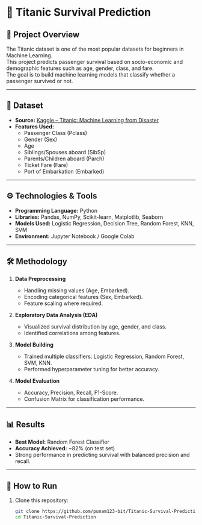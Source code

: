 # 🚢 Titanic Survival Prediction  

## 📌 Project Overview  
The Titanic dataset is one of the most popular datasets for beginners in Machine Learning.  
This project predicts passenger survival based on socio-economic and demographic features such as age, gender, class, and fare.  
The goal is to build machine learning models that classify whether a passenger survived or not.  

---

## 📂 Dataset  
- **Source:** [Kaggle – Titanic: Machine Learning from Disaster](https://www.kaggle.com/c/titanic)  
- **Features Used:**  
  - Passenger Class (Pclass)  
  - Gender (Sex)  
  - Age  
  - Siblings/Spouses aboard (SibSp)  
  - Parents/Children aboard (Parch)  
  - Ticket Fare (Fare)  
  - Port of Embarkation (Embarked)  

---

## ⚙️ Technologies & Tools  
- **Programming Language:** Python  
- **Libraries:** Pandas, NumPy, Scikit-learn, Matplotlib, Seaborn  
- **Models Used:** Logistic Regression, Decision Tree, Random Forest, KNN, SVM  
- **Environment:** Jupyter Notebook / Google Colab  

---

## 🛠️ Methodology  
1. **Data Preprocessing**  
   - Handling missing values (Age, Embarked).  
   - Encoding categorical features (Sex, Embarked).  
   - Feature scaling where required.  

2. **Exploratory Data Analysis (EDA)**  
   - Visualized survival distribution by age, gender, and class.  
   - Identified correlations among features.  

3. **Model Building**  
   - Trained multiple classifiers: Logistic Regression, Random Forest, SVM, KNN.  
   - Performed hyperparameter tuning for better accuracy.  

4. **Model Evaluation**  
   - Accuracy, Precision, Recall, F1-Score.  
   - Confusion Matrix for classification performance.  

---

## 📊 Results  
- **Best Model:** Random Forest Classifier  
- **Accuracy Achieved:** ~82% (on test set)  
- Strong performance in predicting survival with balanced precision and recall.  

---

## 🚀 How to Run  
1. Clone this repository:  
   ```bash
   git clone https://github.com/punam123-bit/Titanic-Survival-Prediction.git
   cd Titanic-Survival-Prediction
